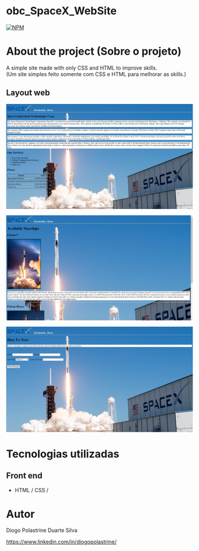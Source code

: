 # obc_SpaceX_WebSite

[![NPM](https://img.shields.io/npm/l/react)](https://github.com/Deekzzyy/obc_SpaceX_WebSite/blob/main/LICENSE) 


# About the project (Sobre o projeto)

A simple site made with only CSS and HTML to improve skills.
<br>
(Um site simples feito somente com CSS e HTML para melhorar as skills.)


## Layout web
![Web 1](https://github.com/Deekzzyy/obc_SpaceX_WebSite/blob/main/assets/ModelSite1.jpg)

![Web 2](https://github.com/Deekzzyy/obc_SpaceX_WebSite/blob/main/assets/ModelSite2.jpg)

![Web 3](https://github.com/Deekzzyy/obc_SpaceX_WebSite/blob/main/assets/ModelSite3.jpg)


# Tecnologias utilizadas

## Front end

- HTML / CSS / 


# Autor

Diogo Polastrine Duarte Silva

https://www.linkedin.com/in/diogopolastrine/
